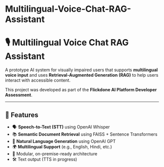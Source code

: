 # Multilingual-Voice-Chat-RAG-Assistant
# 🎙️ Multilingual Voice Chat RAG Assistant

A prototype AI system for visually impaired users that supports **multilingual voice input** and uses **Retrieval-Augmented Generation (RAG)** to help users interact with accessible content.

This project was developed as part of the **Flickdone AI Platform Developer Assessment**.

---

## 🔧 Features

- 🗣️ **Speech-to-Text (STT)** using OpenAI Whisper  
- 📚 **Semantic Document Retrieval** using FAISS + Sentence Transformers  
- 🤖 **Natural Language Generation** using OpenAI GPT  
- 🌍 **Multilingual Support** (e.g., English, Hindi, etc.)  
- 🔁 Modular, on-premise-ready architecture  
- 🛠️ Text output (TTS in progress)


